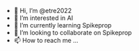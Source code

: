 - 👋 Hi, I’m @etre2022
- 👀 I’m interested in AI
- 🌱 I’m currently learning Spikeprop
- 💞️ I’m looking to collaborate on Spikeprop
- 📫 How to reach me ...

<!---
etre2022/etre2022 is a ✨ special ✨ repository because its `README.md` (this file) appears on your GitHub profile.
You can click the Preview link to take a look at your changes.
--->
